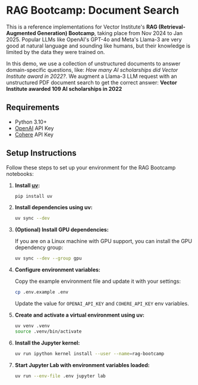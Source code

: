# RAG Bootcamp: Document Search

This is a reference implementations for Vector Institute's **RAG (Retrieval-Augmented Generation) Bootcamp**, taking place from Nov 2024 to Jan 2025. Popular LLMs like OpenAI's GPT-4o and Meta's Llama-3 are very good at natural language and sounding like humans, but their knowledge is limited by the data they were trained on. 

In this demo, we use a collection of unstructured documents to answer domain-specific questions, like: *How many AI scholarships did Vector Institute award in 2022?*. We augment a Llama-3 LLM request with an unstructured PDF document search to get the correct answer: **Vector Institute awarded 109 AI scholarships in 2022**

## Requirements

* Python 3.10+
* [OpenAI](https://platform.openai.com/) API Key 
* [Cohere](https://dashboard.cohere.com/api-keys) API Key

## Setup Instructions

Follow these steps to set up your environment for the RAG Bootcamp notebooks:

1. **Install [uv](https://github.com/astral-sh/uv):**

    ```bash
    pip install uv
    ```

2. **Install dependencies using uv:**

    ```bash
    uv sync --dev
    ```

3. **(Optional) Install GPU dependencies:**

    If you are on a Linux machine with GPU support, you can install the GPU dependency group:

    ```bash
    uv sync --dev --group gpu
    ```

4. **Configure environment variables:**

    Copy the example environment file and update it with your settings:

    ```bash
    cp .env.example .env
    ```

    Update the value for `OPENAI_API_KEY` and `COHERE_API_KEY` env variables.

5. **Create and activate a virtual environment using uv:**

    ```bash
    uv venv .venv
    source .venv/bin/activate
    ```

6. **Install the Jupyter kernel:**

    ```bash
    uv run ipython kernel install --user --name=rag-bootcamp  
    ```

7. **Start Jupyter Lab with environment variables loaded:**

    ```bash
    uv run --env-file .env jupyter lab
    ```
